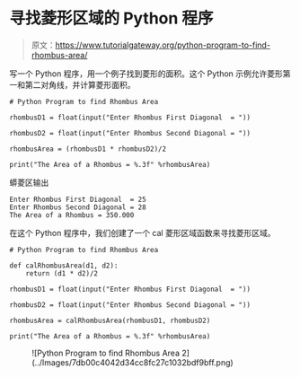 # 寻找菱形区域的 Python 程序

> 原文：<https://www.tutorialgateway.org/python-program-to-find-rhombus-area/>

写一个 Python 程序，用一个例子找到菱形的面积。这个 Python 示例允许菱形第一和第二对角线，并计算菱形面积。

```
# Python Program to find Rhombus Area

rhombusD1 = float(input("Enter Rhombus First Diagonal  = "))

rhombusD2 = float(input("Enter Rhombus Second Diagonal = "))

rhombusArea = (rhombusD1 * rhombusD2)/2

print("The Area of a Rhombus = %.3f" %rhombusArea) 
```

蟒菱区输出

```
Enter Rhombus First Diagonal  = 25
Enter Rhombus Second Diagonal = 28
The Area of a Rhombus = 350.000
```

在这个 Python 程序中，我们创建了一个 cal 菱形区域函数来寻找菱形区域。

```
# Python Program to find Rhombus Area

def calRhombusArea(d1, d2):
    return (d1 * d2)/2

rhombusD1 = float(input("Enter Rhombus First Diagonal  = "))

rhombusD2 = float(input("Enter Rhombus Second Diagonal = "))

rhombusArea = calRhombusArea(rhombusD1, rhombusD2)

print("The Area of a Rhombus = %.3f" %rhombusArea) 
```

<figure class="wp-block-image size-large">![Python Program to find Rhombus Area 2](../Images/7db00c4042d34cc8fc27c1032bdf9bff.png)</figure>
